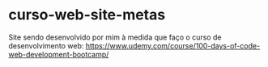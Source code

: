 # curso-web-site-metas
Site sendo desenvolvido por mim à medida que faço o curso de desenvolvimento web: https://www.udemy.com/course/100-days-of-code-web-development-bootcamp/
